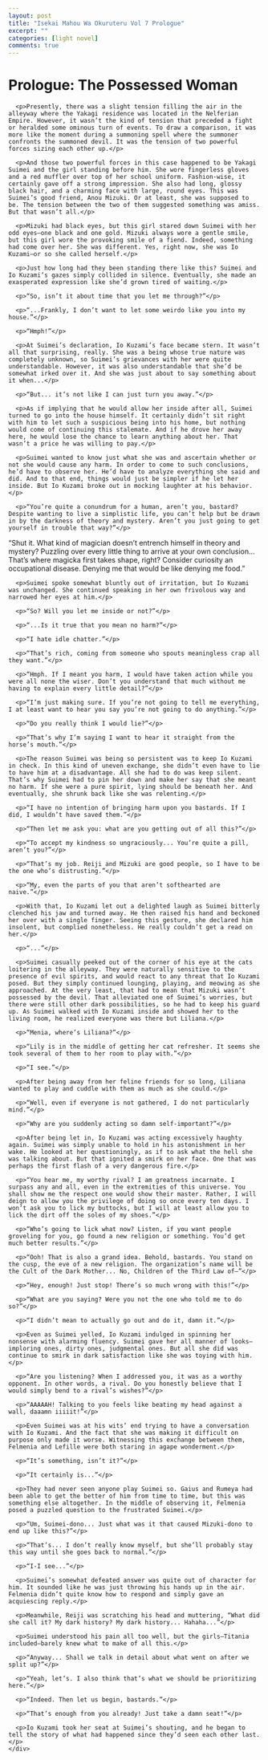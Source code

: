 ```yaml
---
layout: post
title: "Isekai Mahou Wa Okuruteru Vol 7 Prologue"
excerpt: ""
categories: [light novel]
comments: true
---
```

<div class="main">
      <h1>Prologue: The Possessed Woman</h1>

      <p>Presently, there was a slight tension filling the air in the alleyway where the Yakagi residence was located in the Nelferian Empire. However, it wasn’t the kind of tension that preceded a fight or heralded some ominous turn of events. To draw a comparison, it was more like the moment during a summoning spell where the summoner confronts the summoned devil. It was the tension of two powerful forces sizing each other up.</p>

      <p>And those two powerful forces in this case happened to be Yakagi Suimei and the girl standing before him. She wore fingerless gloves and a red muffler over top of her school uniform. Fashion-wise, it certainly gave off a strong impression. She also had long, glossy black hair, and a charming face with large, round eyes. This was Suimei’s good friend, Anou Mizuki. Or at least, she was supposed to be. The tension between the two of them suggested something was amiss. But that wasn’t all.</p>

      <p>Mizuki had black eyes, but this girl stared down Suimei with her odd eyes—one black and one gold. Mizuki always wore a gentle smile, but this girl wore the provoking smile of a fiend. Indeed, something had come over her. She was different. Yes, right now, she was Io Kuzami—or so she called herself.</p>

      <p>Just how long had they been standing there like this? Suimei and Io Kuzami’s gazes simply collided in silence. Eventually, she made an exasperated expression like she’d grown tired of waiting.</p>

      <p>“So, isn’t it about time that you let me through?”</p>

      <p>“...Frankly, I don’t want to let some weirdo like you into my house.”</p>

      <p>“Hmph!”</p>

      <p>At Suimei’s declaration, Io Kuzami’s face became stern. It wasn’t all that surprising, really. She was a being whose true nature was completely unknown, so Suimei’s grievances with her were quite understandable. However, it was also understandable that she’d be somewhat irked over it. And she was just about to say something about it when...</p>

      <p>“But... it’s not like I can just turn you away.”</p>

      <p>As if implying that he would allow her inside after all, Suimei turned to go into the house himself. It certainly didn’t sit right with him to let such a suspicious being into his home, but nothing would come of continuing this stalemate. And if he drove her away here, he would lose the chance to learn anything about her. That wasn’t a price he was willing to pay.</p>

      <p>Suimei wanted to know just what she was and ascertain whether or not she would cause any harm. In order to come to such conclusions, he’d have to observe her. He’d have to analyze everything she said and did. And to that end, things would just be simpler if he let her inside. But Io Kuzami broke out in mocking laughter at his behavior.</p>

      <p>“You’re quite a conundrum for a human, aren’t you, bastard? Despite wanting to live a simplistic life, you can’t help but be drawn in by the darkness of theory and mystery. Aren’t you just going to get yourself in trouble that way?”</p>

 <p>“Shut it. What kind of magician doesn’t entrench himself in theory and mystery? Puzzling over every little thing to arrive at your own conclusion... That’s where magicka first takes shape, right? Consider curiosity an occupational disease. Denying me that would be like denying me food.”</p>

      <p>Suimei spoke somewhat bluntly out of irritation, but Io Kuzami was unchanged. She continued speaking in her own frivolous way and narrowed her eyes at him.</p>

      <p>“So? Will you let me inside or not?”</p>

      <p>“...Is it true that you mean no harm?”</p>

      <p>“I hate idle chatter.”</p>

      <p>“That’s rich, coming from someone who spouts meaningless crap all they want.”</p>

      <p>“Hmph. If I meant you harm, I would have taken action while you were all none the wiser. Don’t you understand that much without me having to explain every little detail?”</p>

      <p>“I’m just making sure. If you’re not going to tell me everything, I at least want to hear you say you’re not going to do anything.”</p>

      <p>“Do you really think I would lie?”</p>

      <p>“That’s why I’m saying I want to hear it straight from the horse’s mouth.”</p>

      <p>The reason Suimei was being so persistent was to keep Io Kuzami in check. In this kind of uneven exchange, she didn’t even have to lie to have him at a disadvantage. All she had to do was keep silent. That’s why Suimei had to pin her down and make her say that she meant no harm. If she were a pure spirit, lying should be beneath her. And eventually, she shrunk back like she was relenting.</p>

      <p>“I have no intention of bringing harm upon you bastards. If I did, I wouldn’t have saved them.”</p>

      <p>“Then let me ask you: what are you getting out of all this?”</p>

      <p>“To accept my kindness so ungraciously... You’re quite a pill, aren’t you?”</p>

      <p>“That’s my job. Reiji and Mizuki are good people, so I have to be the one who’s distrusting.”</p>

      <p>“My, even the parts of you that aren’t softhearted are naive.”</p>

      <p>With that, Io Kuzami let out a delighted laugh as Suimei bitterly clenched his jaw and turned away. He then raised his hand and beckoned her over with a single finger. Seeing this gesture, she declared him insolent, but complied nonetheless. He really couldn’t get a read on her.</p>

      <p>“...”</p>

      <p>Suimei casually peeked out of the corner of his eye at the cats loitering in the alleyway. They were naturally sensitive to the presence of evil spirits, and would react to any threat that Io Kuzami posed. But they simply continued lounging, playing, and meowing as she approached. At the very least, that had to mean that Mizuki wasn’t possessed by the devil. That alleviated one of Suimei’s worries, but there were still other dark possibilities, so he had to keep his guard up. As Suimei walked with Io Kuzami inside and showed her to the living room, he realized everyone was there but Liliana.</p>

      <p>“Menia, where’s Liliana?”</p>

      <p>“Lily is in the middle of getting her cat refresher. It seems she took several of them to her room to play with.”</p>

      <p>“I see.”</p>

      <p>After being away from her feline friends for so long, Liliana wanted to play and cuddle with them as much as she could.</p>

      <p>“Well, even if everyone is not gathered, I do not particularly mind.”</p>

      <p>“Why are you suddenly acting so damn self-important?”</p>

      <p>After being let in, Io Kuzami was acting excessively haughty again. Suimei was simply unable to hold in his astonishment in her wake. He looked at her questioningly, as if to ask what the hell she was talking about. But that ignited a smirk on her face. One that was perhaps the first flash of a very dangerous fire.</p>

      <p>“You hear me, my worthy rival? I am greatness incarnate. I surpass any and all, even in the extremities of this universe. You shall show me the respect one would show their master. Rather, I will deign to allow you the privilege of doing so once every ten days. I won’t ask you to lick my buttocks, but I will at least allow you to lick the dirt off the soles of my shoes.”</p>

      <p>“Who’s going to lick what now? Listen, if you want people groveling for you, go found a new religion or something. You’d get much better results.”</p>

      <p>“Ooh! That is also a grand idea. Behold, bastards. You stand on the cusp, the eve of a new religion. The organization’s name will be the Cult of the Dark Mother... No, Children of the Third Law of—”</p>

      <p>“Hey, enough! Just stop! There’s so much wrong with this!”</p>

      <p>“What are you saying? Were you not the one who told me to do so?”</p>

      <p>“I didn’t mean to actually go out and do it, damn it.”</p>

      <p>Even as Suimei yelled, Io Kuzami indulged in spinning her nonsense with alarming fluency. Suimei gave her all manner of looks—imploring ones, dirty ones, judgmental ones. But all she did was continue to smirk in dark satisfaction like she was toying with him.</p>

      <p>“Are you listening? When I addressed you, it was as a worthy opponent. In other words, a rival. Do you honestly believe that I would simply bend to a rival’s wishes?”</p>

      <p>“AAAAAH! Talking to you feels like beating my head against a wall, daaamn iiiiit!”</p>

      <p>Even Suimei was at his wits’ end trying to have a conversation with Io Kuzami. And the fact that she was making it difficult on purpose only made it worse. Witnessing this exchange between them, Felmenia and Lefille were both staring in agape wonderment.</p>

      <p>“It’s something, isn’t it?”</p>

      <p>“It certainly is...”</p>

      <p>They had never seen anyone play Suimei so. Gaius and Rumeya had been able to get the better of him from time to time, but this was something else altogether. In the middle of observing it, Felmenia posed a puzzled question to the frustrated Suimei.</p>

      <p>“Um, Suimei-dono... Just what was it that caused Mizuki-dono to end up like this?”</p>

      <p>“That’s... I don’t really know myself, but she’ll probably stay this way until she goes back to normal.”</p>

      <p>“I-I see...”</p>

      <p>Suimei’s somewhat defeated answer was quite out of character for him. It sounded like he was just throwing his hands up in the air. Felmenia didn’t quite know how to respond and simply gave an acquiescing reply.</p>

      <p>Meanwhile, Reiji was scratching his head and muttering, “What did she call it? My dark history? My dark history... Hahaha...”</p>

      <p>Suimei understood his pain all too well, but the girls—Titania included—barely knew what to make of all this.</p>

      <p>“Anyway... Shall we talk in detail about what went on after we split up?”</p>

      <p>“Yeah, let’s. I also think that’s what we should be prioritizing here.”</p>

      <p>“Indeed. Then let us begin, bastards.”</p>

      <p>“That’s enough from you already! Just take a damn seat!”</p>

      <p>Io Kuzami took her seat at Suimei’s shouting, and he began to tell the story of what had happened since they’d seen each other last.</p>
    </div>